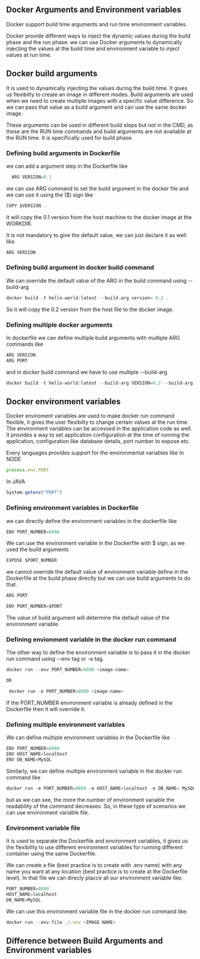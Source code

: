 ## Docker Arguments and Environment variables

Docker support build time arguments and run time environment variables.

Docker provide different ways to inject the dynamic values during the build phase and the run phase. we can use Docker arguments to dynamically injecting the values 
at the build time and environment variable to inject values at run time.


## Docker build arguments

It is used to dynamically injecting the values during the build time. It gives us flexibilty to create an image in different modes. 
Build arguments are used when we need to create multiple images with a specific value difference. So we can pass that value as a build argument and can use the same docker
image.


These arguments can be used in different build steps but not in the CMD, as these are the RUN time commands and build arguments are not available at the RUN time. It is
specifically used for build phase.



### Defining build arguments in Dockerfile
we can add a argument step in the Dockerfile like

```js
  ARG VERSION=0.1
```

we can use ARG command to set the build argument in the docker file and we can use it using  the ($) sign like

```js
COPY $VERSION .
```
It will copy the 0.1 version from the host machine to the docker image at the WORKDIR. 

It is not mandatory to give the default value, we can just declare it as well like

```js
ARG VERSION
```


### Defining build argument in docker build command
We can override the default value of the ARG in the build command using --build-arg

```js
docker build -t hello-world:latest --build-arg version= 0.2 .
```

So it will copy the 0.2 version from the host file to the docker image.



### Defining multiple docker arguments

In dockerfile we can define multiple build arguments with multiple ARG commands like

```js
ARG VERSION
ARG PORT
```
and in docker build command we have to use multiple --build-arg

```js
docker build -t hello-world:latest --build-arg VERSION=0.2 --build-arg PORT=80 .
```



## Docker environment variables

Docker enviroment variables are used to make docker run command flexible, it gives the user flexibilty to change certain values at the run time. The environment variables can
be accessed in the application code as well. It provides a way to set application configuration at the time of running the application, configuration like database details,
port number to expose etc.

Every languages provides support for the environmental variables like 
In NODE

```js
process.env.PORT
```

In JAVA

```js
System.getenv("PORT")
```

### Defining environment variables in Dockerfile

we can directly define the environment variables in the dockerfile like 

```js
ENV PORT_NUMBER=8080
```

We can use the environment variable in the Dockerfile with $ sign, as we used the build arguments

```js
EXPOSE $PORT_NUMBER
```

we cannot override the default value of environment variable define in the Dockerfile at the build phase directly but we can use build arguments to do that. 

```js
ARG PORT

ENV PORT_NUMBER=$PORT
```

The value of build argument will determine the default value of the environment variable.


### Defining envionment variable in the docker run command

The other way to define the environment variable is to pass it in the docker run command using --env tag or -e tag.
 ```js
 docker run --env PORT_NUMBER=8080 <image-name>
 
 OR
 
  docker run -e PORT_NUMBER=8080 <image-name>
 ```
 
 If the PORT_NUMBER environment variable is already defined in the Dockerfile then it will override it.
 
 
 ### Defining multiple environment variables
 We can define multiple environment variables in the Dockerfile like
 
 ```js
 ENV PORT_NUMBER=8080
 ENV HOST_NAME=localhost
 ENV DB_NAME=MySQL
 ```
 
 Similarly, we can define multiple environment variable in the docker run command like
 
 ```js
 docker run -e PORT_NUMBER=8080 -e HOST_NAME=localhost -e DB_NAME= MySQL <image-name>
 ```
 
 but as we can see, the more the number of environment variable the readability of the command decreases. So, in these type of scenarios we can use environment variable file.
 
 ### Environment variable file
 
 It is used to separate the Dockerfile and environment variables, it gives us the flexibility to use different environment variables for running different container using the same Dockerfile.
 
We can create a file (best practice is to create with .env name) with any name you want at any location (best practice is to create at the Dockerfile level). In that file
we can direcly placce all our environment variable like:

```js
PORT_NUMBER=8080
HOST_NAME=localhost
DB_NAME=MySQL

```

We can use this environment variable file in the docker run command like:

```js
docker run --env-file ./.env <IMAGE-NAME>
```

## Difference between Build Arguments and Environment variables
